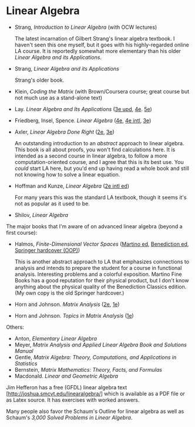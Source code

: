# Linear Algebra

- Strang, *Introduction to Linear Algebra* (with OCW lectures)

  The latest incarnation of Gilbert Strang's linear algebra textbook. I haven't seen this one myself, but it goes with his highly-regarded online LA course. It is reportedly somewhat more elementary than his older *Linear Algebra and its Applications*.

- Strang, *Linear Algebra and its Applications*

  Strang's older book.

- Klein, *Coding the Matrix* (with Brown/Coursera course; great course but not much use as a stand-alone text)

- Lay. *Linear Algebra and Its Applications* ([3e upd](https://smile.amazon.com/Linear-Algebra-Applications-Updated-CD-ROM/dp/0321287134/), [4e](https://smile.amazon.com/Linear-Algebra-Its-Applications-4th/dp/0321385179/). [5e](https://smile.amazon.com/Linear-Algebra-Its-Applications-5th/dp/032198238X/))

- Friedberg, Insel, Spence. *Linear Algebra* ([4e](https://smile.amazon.com/Linear-Algebra-4th-Stephen-Friedberg/dp/0130084514/), [4e intl](https://smile.amazon.com/Linear-Algebra-Lawrence-Stephen-Friedberg/dp/9332549648/), [3e](https://smile.amazon.com/Linear-Algebra-3rd-Stephen-Friedberg/dp/0132338599/))

- Axler, *Linear Algebra Done Right* ([2e](https://smile.amazon.com/Linear-Algebra-Right-Undergraduate-Mathematics/dp/0387982582/), [3e](https://smile.amazon.com/Linear-Algebra-Right-Undergraduate-Mathematics/dp/3319110799/))

  An outstanding introduction to an *abstract* approach to linear algebra. This book is all about proofs, you won't find calculations here. It is intended as a second course in linear algebra, to follow a more computation-oriented course, and I agree that this is its best use. You *could* start LA here, but you'd end up having read a whole book and still not knowing how to solve a linear equation.

- Hoffman and Kunze, *Linear Algebra* ([2e intl ed](https://smile.amazon.com/Linear-Algebra-2nd-Hoffman-Kunze/dp/8120302702/))

  For many years this was the standard LA textbook, though it seems it's not as popular as it used to be.

- Shilov, *Linear Algebra*

The major books that I'm aware of on advanced linear algebra (beyond a first course):

- Halmos, *Finite-Dimensional Vector Spaces* ([Martino ed](https://smile.amazon.com/Finite-Dimensional-Vector-Spaces-Halmos/dp/1614272816/), [Benediction ed](https://smile.amazon.com/Finite-Dimensional-Vector-Spaces-Paul-Halmos/dp/178139573X/), [Springer hardcover (OOP)](https://smile.amazon.com/Finite-Dimensional-Vector-Spaces-P-R-Halmos/dp/B004HOYQX2/))

  This is another abstract approach to LA that emphasizes connections to analysis and intends to prepare the student for a course in functional analysis. Interesting problems and a colorful exposition. Martino Fine Books has a good reputation for their physical product, but I don't know anything about the physical quality of the Benediction Classics edition. (My own copy is the old Springer hardcover.)

- Horn and Johnson. *Matrix Analysis* ([2e](https://smile.amazon.com/Matrix-Analysis-Roger-Horn/dp/0521548233/), [1e](https://smile.amazon.com/Matrix-Analysis-Roger-Horn/dp/0521386322/))

- Horn and Johnson. *Topics in Matrix Analysis* ([1e](https://smile.amazon.com/Topics-Matrix-Analysis-Roger-Horn/dp/052130587X/))

Others:
- Anton, *Elementary Linear Algebra*
- Meyer, *Matrix Analysis and Applied Linear Algebra Book and Solutions Manual*
- Gentle, *Matrix Algebra: Theory, Computations, and Applications in Statistics*
- Bernstein, *Matrix Mathematics: Theory, Facts, and Formulas*
- Macdonald. *Linear and Geometric Algebra*

Jim Hefferon has a free (GFDL) linear algebra text [http://joshua.smcvt.edu/linearalgebra/] which is available as a PDF file or as Latex source. It has exercises with worked answers.

Many people also favor the Schaum's Outline for linear algebra as well as Schaum's *3,000 Solved Problems in Linear Algebra*.

